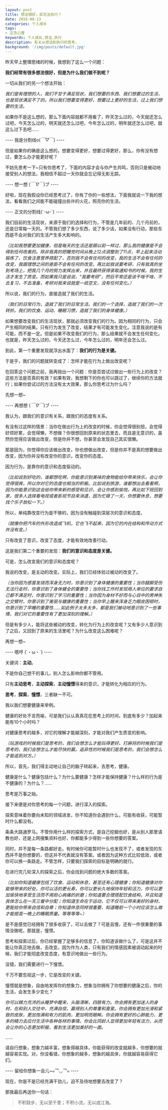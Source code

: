 ```yaml
---
layout: post
title: 想法很好，却无法执行？
date: 2016-08-13
categories: 个人成长
tags: 
- 正念心理
keywords: 个人成长,想法,执行
description: 有关从想法到执行的思考。
background: '/img/posts/default.jpg'
---
```

昨天早上整理思绪的时候，我想到了这么一个问题：

**我们经常有很多想法很好，但是为什么我们做不到呢？**


一切从我们的另一个想法开始：

*我们是有理想的人，我们不甘于满足现状，我们想要的东西、我们想要过的生活，也是现状满足不了的。所以我们想要变得更好，想要过上更好的生活，过上我们想要的生活。*


如果你不是这么想的，那么下面内容就都不用看了，昨天怎么过的，今天就还怎么过吧，今天怎么过的，明天就还怎么过吧，今年怎么过的，明年就还怎么过吧，就这么过下去吧……


---- 我是分割线o(*￣▽￣*) ----


但是如果你的确是这么想的，想要变得更好，想要过得更好，那么，你有没有想过，要怎么办才能更好呢？


不妨先思考一下~只有你思考了，下面的内容才会与你产生共鸣，否则只是被动地接受别人的想法，我相信不超过一天你就会忘记得无影无踪。


---- 想一想 (*￣∇￣*)ブ ----


好啦，现在我假设你已经思考过了，你有了你的一些想法，下面我就说一下我的想法，看看我们之间能不能碰撞出些许的火花，照亮你的生活。


---- 正文的分割线(`･ω･´) ----


我们目前的生活现状，来源于我们的选择和行为，不管是几年前的、几个月前的，还是日常每一天的。不管我们想了多少东西，说了多少话，如果没有行动，那些东西是不会对我们的生活产生多大影响的。

*（比如我想要更加健康，但是每天的生活还是跟以前一样过，那么我的健康是不会得到任何改善的。除非我真的把睡觉时间从晚上12点调整到了11点，早上起来活动锻炼了，饮食注意营养搭配了，否则我不会有任何的改变，我的生活不会有任何的改变，我跟理想之间的差距不会有任何的改变。再比如我说要考研，只有我真的坐到考场上，把我几个月的努力发挥出来，并且最终获得录取通知书的时候，我的生活才发生了质变。而如果我只是说说，“我要考研”，然后平常还是该干啥干啥，不去复习，不去准备，考研对我来说就是一纸空文，没有任何变化。）*

所以说，我们的行为，直接造就了我们的生活。

*（我们的日常行为，造就了我们的日常生活。我们的一个选择，造就了我们的一次转折。我们的饮食、运动、睡眠习惯，造就了我们的身体健康。）*

如果想要改变我们的生活现状，那就必须改变我们的行为。因为相同的行为，只会产生相同的结果。只有行为发生了改变，结果才有可能发生变化。注意我说的是有可能，而不是一定。但是如果不改变我们的行为，那么结果就不会发生任何变化，也就是，昨天怎么过的，今天还怎么过，今年怎么过的，明年还会怎么过。

到此，第一个重要发现就浮出水面了：**我们的行为是关键。**

于是乎，我们的问题就转变成了：怎样才能在行为上做出改变呢？

在回答这个问题之前，我再抛出一个问题：你是否尝试过做出一些行为上的改变？这些方法是否真的有效？如果有效，我想剩下的你也可以跳过了，继续你的方法就行；如果你尝试过的方法没有太大效果，那么你思考过为什么吗？

先想一想~


---- 再想想 (*￣∇￣*)ブ ----


我认为，跟我们的意识有关系，跟我们的态度有关系。

有没有过这样的情景：当你在做出行为上的改变的时候，你会觉得很别扭，会觉得好烦好累，会觉得懒，不想做？你很想回到原来的状态里去，而且是无意识的，虽然你觉得应该做出改变，但是你并不想，你甚至会发现自己其实很懒。

那是因为，你觉得你应该做出改变，你也想做出改变，但是你并不是真的想要做出改变，因为你并没有改变你的意识，改变你的态度。

因为行为，是靠你的意识和态度驱动的。

*（比如说到好吃的，谁都想吃啊，你能意识到美味的食物能给你带来快乐，会让你觉得很爽，所以你对它的态度也相当的积极。比如说到旅游，谁都想出去看看啊，因为你能意识到这会给你带来新的感受和见识，会让你感到愉悦。再比如下班回到家，很多人选择看电视或者影视节目来消遣，因为忙碌了一天，你想要休息，想要找个乐子放松一下。）*

所以，单纯靠改变行为是不够的，因为没有触碰到深层次的意识和态度。

*（就像你把汽车的外形改造成飞机，它也飞不起来，因为它的内在结构和传动方式并没有变。）*

只有改变了意识，改变了态度，才能有效地改善行动。

这是我们第二个重要的发现：**我们的意识和态度是关键。**

可是，怎么改变我们的意识和态度呢？

我说的改变，是主动的改变。实际上，我们已经体验过被动的改变了。

*（当你因为感冒发烧而浑身无力时，你意识到了身体健康的重要性；当你腿脚受伤无法行走时，你意识到了身体健全的重要性；当你找工作时发现用人单位的要求自己都不满足时，你意识到了学习的重要性；当你因为身材不好而与心目中的男神失之交臂时，你意识到了美丽与健康的重要性；当你早上醒来浑身乏力眼皮困顿时，你意识到了早睡的重要性……如此例子太多太多，都是我们被动地意识到了一些事情，我们对它的重要性有了更加深刻的理解。）*

但是有多少人，能将这些被动的改变，转化为行为上的改变呢？又有多少人意识到了之后，又回到了原来的生活里呢？为什么改变这么困难呢？

再想一想~


---- 嗯哼 (´・ω・`)  ----


关键词：**主动**。

不是你自己想干的事儿，别人怎么影响你都不管用。

只有**主动思考**，**主动探索**，**主动憧憬**得来的意识，才能转化为相应的行为。

**思考**，**探索**，**憧憬**，三者缺一不可。


我以我们想要健康来举例。


健康的好处不言而喻，可是我们认认真真花在思考上的时间，到底有多少？加起来能有10个小时吗？

对健康思考的越多，对它的理解才能越深刻，才能对我们产生质变的影响。

*（玩游戏的时候我们是思考的，我们会想怎么才能玩得更好。打麻将的时候我们是思考的，我们会想怎么才能尽快的赢。追异性的时候我们是思考的，我们会想怎么才能追到对方。）*

所以，首先，我们得主动地让自己的脑子转起来，去思考，健康。

健康是什么？健康包括什么？为什么要健康？怎样才能保持健康？什么样的行为是不健康的？为什么？……

思考是万事之始。


接下来便是对你思考的每一个问题，进行深入的探索。

探索意味着你要向未知的领域进发，你不知道你会遇到什么，可能有收获，可能暂时什么都没有。

条条大路通罗马。不管你用什么样的探索方式，是自己挖掘也好，是从别人那里请教也好，还是上网搜集资料也好，你都能多少得到一些你想要的答案。

同时，并不是每一条路都好走。有时候你可能暂时什么也发现不了，或者发现的东西并不是你想要的，但这并不代表就没有答案。或者因为这种方式比较低效，或者你可以换一条路走。不管怎样，只要我们探索的目标是明确的就行。


在进行完几轮深入的探索之后，你会找到问题的绝大多数的答案。

*（比如你知道健康包括了饮食、运动和休息，甚至还有心理健康；你知道健康对你能够带来的好处，你可以活的更长寿，你可以更长久地保持年轻和活力，你可以更加愉快地享受生活而不用担心病痛的折磨；你知道要合理搭配饮食结构，并且知道具体怎么在一天三餐中分配；你知道生命在于运动，它不仅可以带来美好的身材，更能给你带来自信和自尊；你知道休息同样很重要，知道睡前一个小时应该怎么做才能提高一晚上的睡眠质量。等等等等~）*


是不是感觉已经拥有了很多收获了，可以去做了？可是且慢，还有一件很重要的事情没做呢，那就是，憧憬。

思考和探索过后，你已经掌握了足够多的信息了，你知道该做什么了，可是这并不能让你真正地去做，去改变。因为作为人类，只有我们的情感因素被调动起来的时候，我们才能彻底改变态度，有意识地做出一些行为。

没错，我们需要进行一下憧憬。


千万不要忽视这一步，它是改变的关键。


憧憬就是想象，自由地发挥你的想象力，想象当你拥有了你想要的健康之后，你的生活，会发生多少变化？

*你可以精力充沛的从睡梦中醒来，头脑清晰，四肢有力。你会拥有更加迷人的身材，在和别人交往中，充满自信，赢得别人的尊重和喜爱。你会拥有更加光滑和紧致的皮肤，更加饱满和有力的肌肉，更加明亮眼眸。你会拥有更好的心肺能力，更多的精力去应付生活中各种各样的事情。你会比同龄人显得更加年轻有活力，从而会让你的心态更加积极，看到生活更加美好的一面。*

……

请自行想象，想象力越丰富，想象得越具体，你能获得的改变就越多，你想要的就越容易实现。对，你没看错，你想象的越多，想象的越具体，你就越容易获得它们。


---- 留给你想象一会儿~๑乛◡乛๑  ----


现在，你是不是已经充满干劲儿，迫不及待地想要去改变了？

那我最后再送你一句话：

> 不积跬步，无以至千里；不积小流，无以成江海。